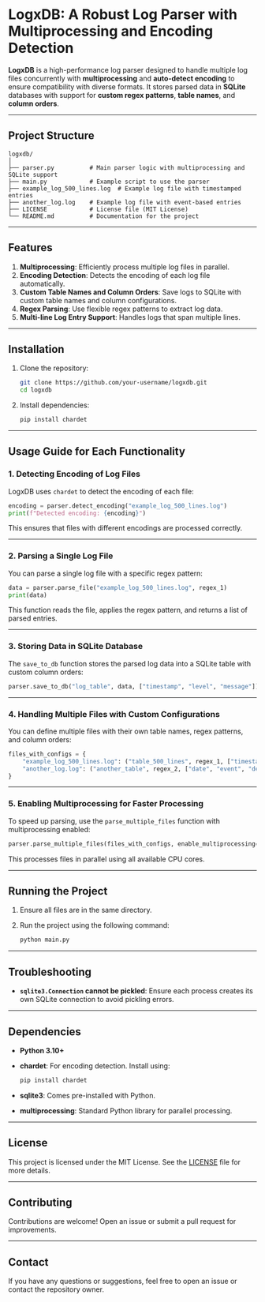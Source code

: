 
# LogxDB: A Robust Log Parser with Multiprocessing and Encoding Detection

**LogxDB** is a high-performance log parser designed to handle multiple log files concurrently with **multiprocessing** and **auto-detect encoding** to ensure compatibility with diverse formats. It stores parsed data in **SQLite** databases with support for **custom regex patterns**, **table names**, and **column orders**.

---

## Project Structure

```
logxdb/
│
├── parser.py          # Main parser logic with multiprocessing and SQLite support
├── main.py            # Example script to use the parser
├── example_log_500_lines.log  # Example log file with timestamped entries
├── another_log.log    # Example log file with event-based entries
├── LICENSE            # License file (MIT License)
└── README.md          # Documentation for the project
```

---

## Features

1. **Multiprocessing**: Efficiently process multiple log files in parallel.
2. **Encoding Detection**: Detects the encoding of each log file automatically.
3. **Custom Table Names and Column Orders**: Save logs to SQLite with custom table names and column configurations.
4. **Regex Parsing**: Use flexible regex patterns to extract log data.
5. **Multi-line Log Entry Support**: Handles logs that span multiple lines.

---

## Installation

1. Clone the repository:

    ```bash
    git clone https://github.com/your-username/logxdb.git
    cd logxdb
    ```

2. Install dependencies:

    ```bash
    pip install chardet
    ```

---

## Usage Guide for Each Functionality

### 1. Detecting Encoding of Log Files

LogxDB uses `chardet` to detect the encoding of each file:

```python
encoding = parser.detect_encoding("example_log_500_lines.log")
print(f"Detected encoding: {encoding}")
```

This ensures that files with different encodings are processed correctly.

---

### 2. Parsing a Single Log File

You can parse a single log file with a specific regex pattern:

```python
data = parser.parse_file("example_log_500_lines.log", regex_1)
print(data)
```

This function reads the file, applies the regex pattern, and returns a list of parsed entries.

---

### 3. Storing Data in SQLite Database

The `save_to_db` function stores the parsed log data into a SQLite table with custom column orders:

```python
parser.save_to_db("log_table", data, ["timestamp", "level", "message"])
```

---

### 4. Handling Multiple Files with Custom Configurations

You can define multiple files with their own table names, regex patterns, and column orders:

```python
files_with_configs = {
    "example_log_500_lines.log": ("table_500_lines", regex_1, ["timestamp", "level", "message"]),
    "another_log.log": ("another_table", regex_2, ["date", "event", "details"])
}
```

---

### 5. Enabling Multiprocessing for Faster Processing

To speed up parsing, use the `parse_multiple_files` function with multiprocessing enabled:

```python
parser.parse_multiple_files(files_with_configs, enable_multiprocessing=True)
```

This processes files in parallel using all available CPU cores.

---

## Running the Project

1. Ensure all files are in the same directory.
2. Run the project using the following command:

    ```bash
    python main.py
    ```

---

## Troubleshooting

- **`sqlite3.Connection` cannot be pickled**: Ensure each process creates its own SQLite connection to avoid pickling errors.

---

## Dependencies

- **Python 3.10+**
- **chardet**: For encoding detection. Install using:

    ```bash
    pip install chardet
    ```

- **sqlite3**: Comes pre-installed with Python.
- **multiprocessing**: Standard Python library for parallel processing.

---

## License

This project is licensed under the MIT License. See the [LICENSE](./LICENSE) file for more details.

---

## Contributing

Contributions are welcome! Open an issue or submit a pull request for improvements.

---

## Contact

If you have any questions or suggestions, feel free to open an issue or contact the repository owner.

